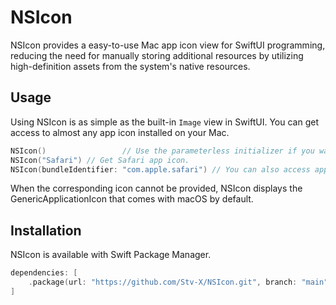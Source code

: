 # NSIcon

NSIcon provides a easy-to-use Mac app icon view for SwiftUI programming, reducing the need for manually storing additional resources by utilizing high-definition assets from the system's native resources.

## Usage

Using NSIcon is as simple as the built-in `Image` view in SwiftUI.
You can get access to almost any app icon installed on your Mac.

```swift
NSIcon() 				 // Use the parameterless initializer if you want to access the icon of your app itself.
NSIcon("Safari") // Get Safari app icon.
NSIcon(bundleIdentifier: "com.apple.safari") // You can also access app icon through the App's Bundle Identifier.
```

When the corresponding icon cannot be provided, NSIcon displays the GenericApplicationIcon that comes with macOS by default.


## Installation

NSIcon is available with Swift Package Manager.

```swift
dependencies: [
    .package(url: "https://github.com/Stv-X/NSIcon.git", branch: "main")
]
```
